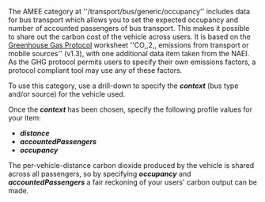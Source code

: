 The AMEE category at ''/transport/bus/generic/occupancy'' includes data
for bus transport which allows you to set the expected occupancy and
number of accounted passengers of bus transport. This makes it possible
to share out the carbon cost of the vehicle across users. It is based on
the [Greenhouse Gas Protocol](Greenhouse_Gas_Protocol) worksheet
''CO,,2,, emissions from transport or mobile sources'' (v1.3), with one
additional data item taken from the NAEI. As the GHG protocol permits
users to specify their own emissions factors, a protocol compliant tool
may use any of these factors.

To use this category, use a drill-down to specify the ***context*** (bus
type and/or source) for the vehicle used.

Once the ***context*** has been chosen, specify the following profile
values for your item:

  - ***distance***
  - ***accountedPassengers***
  - ***occupancy***

The per-vehicle-distance carbon dioxide produced by the vehicle is
shared across all passengers, so by specifying ***occupancy*** and
***accountedPassengers*** a fair reckoning of your users' carbon output
can be made.
